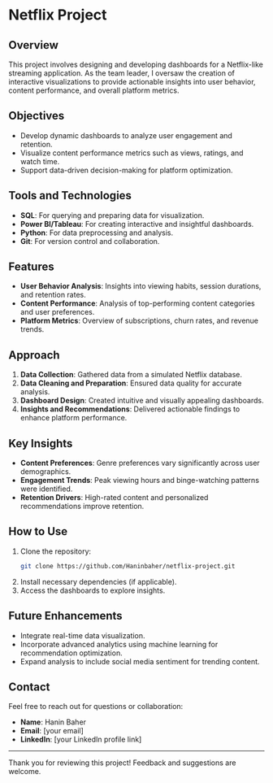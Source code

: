 # Netflix Project

## Overview
This project involves designing and developing dashboards for a Netflix-like streaming application. As the team leader, I oversaw the creation of interactive visualizations to provide actionable insights into user behavior, content performance, and overall platform metrics.

## Objectives
- Develop dynamic dashboards to analyze user engagement and retention.
- Visualize content performance metrics such as views, ratings, and watch time.
- Support data-driven decision-making for platform optimization.

## Tools and Technologies
- **SQL**: For querying and preparing data for visualization.
- **Power BI/Tableau**: For creating interactive and insightful dashboards.
- **Python**: For data preprocessing and analysis.
- **Git**: For version control and collaboration.

## Features
- **User Behavior Analysis**: Insights into viewing habits, session durations, and retention rates.
- **Content Performance**: Analysis of top-performing content categories and user preferences.
- **Platform Metrics**: Overview of subscriptions, churn rates, and revenue trends.

## Approach
1. **Data Collection**: Gathered data from a simulated Netflix database.
2. **Data Cleaning and Preparation**: Ensured data quality for accurate analysis.
3. **Dashboard Design**: Created intuitive and visually appealing dashboards.
4. **Insights and Recommendations**: Delivered actionable findings to enhance platform performance.

## Key Insights
- **Content Preferences**: Genre preferences vary significantly across user demographics.
- **Engagement Trends**: Peak viewing hours and binge-watching patterns were identified.
- **Retention Drivers**: High-rated content and personalized recommendations improve retention.

## How to Use
1. Clone the repository:
   ```bash
   git clone https://github.com/Haninbaher/netflix-project.git
   ```
2. Install necessary dependencies (if applicable).
3. Access the dashboards to explore insights.

## Future Enhancements
- Integrate real-time data visualization.
- Incorporate advanced analytics using machine learning for recommendation optimization.
- Expand analysis to include social media sentiment for trending content.

## Contact
Feel free to reach out for questions or collaboration:
- **Name**: Hanin Baher
- **Email**: [your email]
- **LinkedIn**: [your LinkedIn profile link]

---

Thank you for reviewing this project! Feedback and suggestions are welcome.


